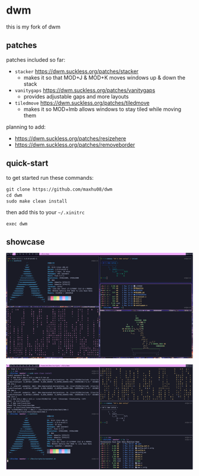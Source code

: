 # dwm

this is my fork of dwm

## patches

patches included so far:

- `stacker` https://dwm.suckless.org/patches/stacker
  - makes it so that MOD+J & MOD+K moves windows up & down the stack
- `vanitygaps` https://dwm.suckless.org/patches/vanitygaps
  - provides adjustable gaps and more layouts
- `tiledmove` https://dwm.suckless.org/patches/tiledmove
  - makes it so MOD+lmb allows windows to stay tiled while moving them

planning to add:

- https://dwm.suckless.org/patches/resizehere
- https://dwm.suckless.org/patches/removeborder

## quick-start

to get started run these commands:

```
git clone https://github.com/maxhu08/dwm
cd dwm
sudo make clean install
```

then add this to your `~/.xinitrc`

```
exec dwm
```

## showcase

![2](./screenshots/2.png)

![1](./screenshots/1.png)
